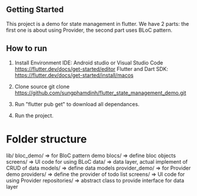 
## Getting Started

This project is a demo for state management in flutter.
We have 2 parts: the first one is about using Provider, the second part uses BLoC pattern.

## How to run
1. Install Environment
IDE: Android studio or Visual Studio Code https://flutter.dev/docs/get-started/editor
Flutter and Dart SDK: https://flutter.dev/docs/get-started/install/macos

2. Clone source
git clone https://github.com/sungphamdinh/flutter_state_management_demo.git

3. Run "flutter pub get" to download all dependances.

4. Run the project.

# Folder structure

lib/
  bloc_demo/ => for BloC pattern demo
       blocs/ => define bloc objects
       screens/ => UI code for using BLoC
  data/ => data layer, actual implement of CRUD of data
  models/ => define data models
  provider_demo/ => for Provider demo
       providers/ => define the provider of todo list
       screens/ => UI code for using Provider
  repositories/ => abstract class to provide interface for data layer
  


